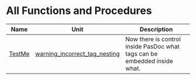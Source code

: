 # All Functions and Procedures


| Name | Unit | Description |
|---|---|---|
| [TestMe](warning_incorrect_tag_nesting.md#TestMe) | [warning_incorrect_tag_nesting](warning_incorrect_tag_nesting.md) | Now there is control inside PasDoc what tags can be embedded inside what. |

